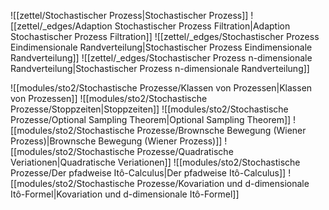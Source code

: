 ![[zettel/Stochastischer Prozess|Stochastischer Prozess]]
![[zettel/_edges/Adaption Stochastischer Prozess Filtration|Adaption Stochastischer Prozess Filtration]]
![[zettel/_edges/Stochastischer Prozess Eindimensionale Randverteilung|Stochastischer Prozess Eindimensionale Randverteilung]]
![[zettel/_edges/Stochastischer Prozess n-dimensionale Randverteilung|Stochastischer Prozess n-dimensionale Randverteilung]]

![[modules/sto2/Stochastische Prozesse/Klassen von Prozessen|Klassen von Prozessen]]
![[modules/sto2/Stochastische Prozesse/Stoppzeiten|Stoppzeiten]]
![[modules/sto2/Stochastische Prozesse/Optional Sampling Theorem|Optional Sampling Theorem]]
![[modules/sto2/Stochastische Prozesse/Brownsche Bewegung (Wiener Prozess)|Brownsche Bewegung (Wiener Prozess)]]
![[modules/sto2/Stochastische Prozesse/Quadratische Veriationen|Quadratische Veriationen]]
![[modules/sto2/Stochastische Prozesse/Der pfadweise Itô-Calculus|Der pfadweise Itô-Calculus]]
![[modules/sto2/Stochastische Prozesse/Kovariation und d-dimensionale Itô-Formel|Kovariation und d-dimensionale Itô-Formel]]